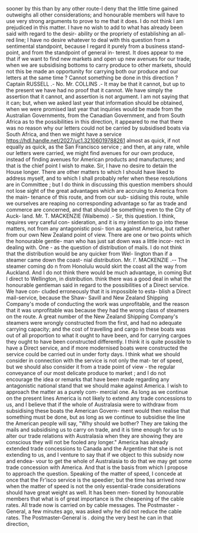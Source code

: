 sooner by this than by any other route-I deny that the little time gained outweighs all other considerations; and honourable members will have to use very strong arguments to prove to me that it does. I do not think I am prejudiced in this matter. I have no wish to add to what has already been said with regard to the desir- ability or the propriety of establishing an all-red line; I have no desire whatever to deal with this question from a sentimental standpoint, because I regard it purely from a business stand- point, and from the standpoint of general in- terest. It does appear to me that if we want to find new markets and open up new avenues for our trade, when we are subsidising bottoms to carry produce to other markets, should not this be made an opportunity for carrying both our produce and our letters at the same time ? Cannot something be done in this direction ? Captain RUSSELL .- No. Mr. COLLINS .- It may be that it cannot, but up to the present we have had no proof that it cannot. We have simply the assertion that it cannot, and assertion is not argument. I am not saying that it can; but, when we asked last year that information should be obtained, when we were promised last year that inquiries would be made from the Australian Governments, from the Canadian Government, and from South Africa as to the possibilities in this direction, it appeared to me that there was no reason why our letters could not be carried by subsidised boats via South Africa, and then we might have a service https://hdl.handle.net/2027/uc1.32106019788261 almost as quick, if not equally as quick, as the San Francisco service ; and then, at any rate, while our letters were carried, we might find avenues for our own produce, instead of finding avenues for American products and manufactures; and that is the chief point I wish to make. Sir, I have no desire to detain the House longer. There are other matters to which I should have liked to address myself, and to which I shall probably refer when these resolutions are in Committee ; but I do think in discussing this question members should not lose sight of the great advantages which are accruing to America from the main- tenance of this route, and from our sub- sidising this route, while we ourselves are reaping no corresponding advantage so far as trade and commerce are concerned, and that should be something even to the City of Auck- land. Mr. T. MACKENZIE (Waibemo) .- Sir, this question. I think, requires very careful con- sideration, and it is my intention to go into these matters, not from any antagonistic posi- tion as against America, but rather from our own New Zealand point of view. There are one or two points which the honourable gentle- man who has just sat down was a little incor- rect in dealing with. One - as the question of distribution of mails. I do not think that the distribution would be any quicker from Wel- lington than if a steamer came down the coast- nial distribution. Mr. I'. MACKENZIE .-- The steamer coming do n from Honolulu would skirt the coast all the way from Auckland. And I do not think there would be much advantage, in coming But I direct to Wellington, in distribution. think there was a good deal in what the honourable gentleman said in regard to the possibilities of a Direct service. We have con- cluded erroneously that it is impossible to esta- blish a Direct mail-service, because the Shaw- Savill and New Zealand Shipping Company's mode of conducting the work was unprofitable, and the reason that it was unprofitable was because they had the wrong class of steamers on the route. A great number of the New Zealand Shipping Company's steamers were wrongly constructed from the first, and had no adequate carrying capacity; and the cost of travelling and cargo in these boats was out of all proportion to what it ought to have been, and for carrying cargoes they ought to have been constructed differently. I think it is quite possible to have a Direct service, and if more modernised boats were constructed the service could be carried out in under forty days. I think what we should consider in connection with the service is not only the mat- ter of speed, but we should also consider it from a trade point of view - the regular conveyance of our most delicate produce to market ; and I do not encourage the idea or remarks that have been made regarding any antagonistic national stand that we should make against America. I wish to approach the matter as a purely com- mercial one. As long as we continue on the present lines America is not likely to extend any trade concessions to us, and I believe that if the whole of Australasia were to withdraw from subsidising these boats the American Govern- ment would then realise that something must be done, but as long as we continue to subsidise the line the American people will say, "Why should we bother? They are taking the mails and subsidising us to carry on trade, and it is time enough for us to alter our trade relations with Australasia when they are showing they are conscious they will not be fooled any longer." America has already extended trade concessions to Canada and the Argentine that she is not extending to us, and I venture to say that if we object to this subsidy now and endea- vour to get the whole of Australasia to do that we may get some trade concession with America. And that is the basis from which I propose to approach the question. Speaking of the matter of speed, I concede at once that the Fr'isco service is the speedier; but the time has arrived now when the matter of speed is not the only essential-trade considerations should have great weight as well. It has been men- tioned by honourable members that what is of great importance is the cheapening of the cable rates. All trade now is carried on by cable messages. The Postmaster - General, a few minutes ago, was asked why he did not reduce the cable rates. The Postmaster-General is . doing the very best he can in that direction, 